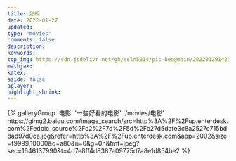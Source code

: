 ```yaml
---
title: 影视
date: 2022-01-27
updated:
type: "movies"
comments: false
description:
keywords:
top_img: https://cdn.jsdelivr.net/gh/ssln5014/pic-bed@main/202201291423592.jpg
mathjax:
katex:
aside: false
aplayer:
highlight_shrink:
---
```

<!--     
    title	【必需】页面标题
    date	【必需】页面创建日期
    type	【必需】标籤、分类和友情链接三个页面需要配置
    updated	【可选】页面更新日期
    description	【可选】页面描述
    keywords	【可选】页面关键字
    comments	【可选】显示页面评论模块(默认 true)
    top_img	【可选】页面顶部图片
    mathjax	【可选】显示mathjax(当设置mathjax的per_page: false时，才需要配置，默认 false)
    katex	【可选】显示katex(当设置katex的per_page: false时，才需要配置，默认 false)
    aside	【可选】显示侧边栏 (默认 true)
    aplayer	【可选】在需要的页面加载aplayer的js和css,请参考文章下面的音乐 配置
    highlight_shrink	【可选】配置代码框是否展开(true/false)(默认为设置中highlight_shrink的配置) 
    -->
<div class="gallery-group-main">
{% galleryGroup '电影' '一些好看的电影' '/movies/电影' https://gimg2.baidu.com/image_search/src=http%3A%2F%2Fup.enterdesk.com%2Fedpic_source%2Fc2%2F7d%2F5d%2Fc27d5dafe3c8a2527c715bddad97d0ca.jpg&refer=http%3A%2F%2Fup.enterdesk.com&app=2002&size=f9999,10000&q=a80&n=0&g=0n&fmt=jpeg?sec=1646137990&t=4d7e8ff4d8387a09775d7a8e1d854be2 %}
<!-- 
{% galleryGroup '纪录片' '收集的一些纪录片' '/movies/纪录片' https://gimg2.baidu.com/image_search/src=http%3A%2F%2Fpic1.win4000.com%2Fwallpaper%2F2019-12-30%2F5e09a5c1d17b5.jpg&refer=http%3A%2F%2Fpic1.win4000.com&app=2002&size=f9999,10000&q=a80&n=0&g=0n&fmt=jpeg?sec=1646137990&t=08d269537388d58f02a1787a641a18e8 %}
 -->
</div>